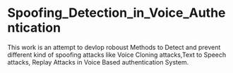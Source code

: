 # Spoofing_Detection_in_Voice_Authentication
This work is an attempt to devlop roboust Methods to Detect and prevent different  kind of spoofing attacks like Voice Cloning attacks,Text to Speech attacks, Replay Attacks  in Voice Based authentication System.
